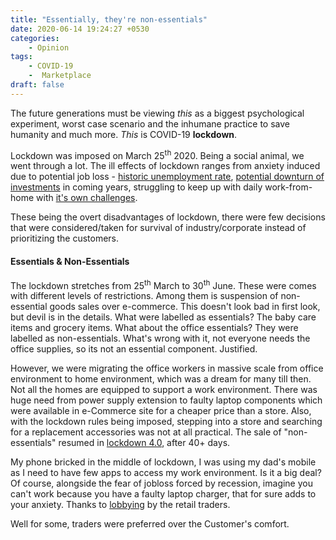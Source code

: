 ```yaml
---
title: "Essentially, they're non-essentials"
date: 2020-06-14 19:24:27 +0530
categories:
    - Opinion
tags:
    - COVID-19
    -  Marketplace
draft: false
---
```

The future generations must be viewing *this* as a biggest psychological experiment, worst case scenario and the inhumane practice to save humanity and much more. *This* is COVID-19 **lockdown**.

Lockdown was imposed on March 25<sup>th</sup> 2020.  Being a social animal, we went through a lot. The ill effects of lockdown ranges from anxiety induced due to potential job loss - [historic unemployment rate](https://www.thehindu.com/business/indias-unemployment-rate-rises-to-2711-amid-covid-19-crisis-cmie/article31511006.ece), [potential downturn of investments](https://money.cnn.com/2018/05/22/news/economy/1980s-millennials-great-recession-study/index.html) in coming years, struggling to keep up with daily work-from-home with [it's own challenges](https://theprint.in/opinion/pov/not-a-win-win-situation-why-we-should-not-work-from-home-after-the-covid-19-lockdown/397284/).

These being the overt disadvantages of lockdown, there were few decisions that were considered/taken for survival of industry/corporate instead of prioritizing the customers.

#### Essentials & Non-Essentials
The lockdown stretches from 25<sup>th</sup> March to 30<sup>th</sup> June. These were comes with different levels of restrictions. Among them is suspension of non-essential goods sales  over e-commerce. This doesn't look bad in first look, but devil is in the details.
What were labelled as essentials? The baby care items and grocery items. What about the office essentials? They were labelled as non-essentials. What's wrong with it, not everyone needs the office supplies, so its not an essential component. Justified.

However, we were migrating the office workers in massive scale from office environment to home environment, which was a dream for many till then. Not all the homes are equipped to support a work environment. There was huge need from power supply extension to faulty laptop components which were available in e-Commerce site for a cheaper price than a store. Also, with the lockdown rules being imposed, stepping into a store and searching for a replacement accessories was not at all practical. The sale of  "non-essentials" resumed in [lockdown 4.0](https://economictimes.indiatimes.com/small-biz/startups/newsbuzz/lockdown-4-0-e-commerce-firms-flipkart-amazon-may-finally-resume-full-operations-nationally/articleshow/75792133.cms?from=mdr), after 40+ days.

My phone bricked in the middle of lockdown, I was using my dad's mobile as I need to have few apps to access my work environment. Is it a big deal? Of course, alongside the fear of jobloss forced by recession, imagine you can't work because you have a faulty laptop charger, that for sure adds to your anxiety.  Thanks to [lobbying](https://economictimes.indiatimes.com/industry/services/retail/hard-lobbying-by-trade-bodies-shuts-doors-on-ecommerce/articleshow/75241759.cms?from=mdr) by the retail traders.

Well for some, traders were preferred over the Customer's comfort.
